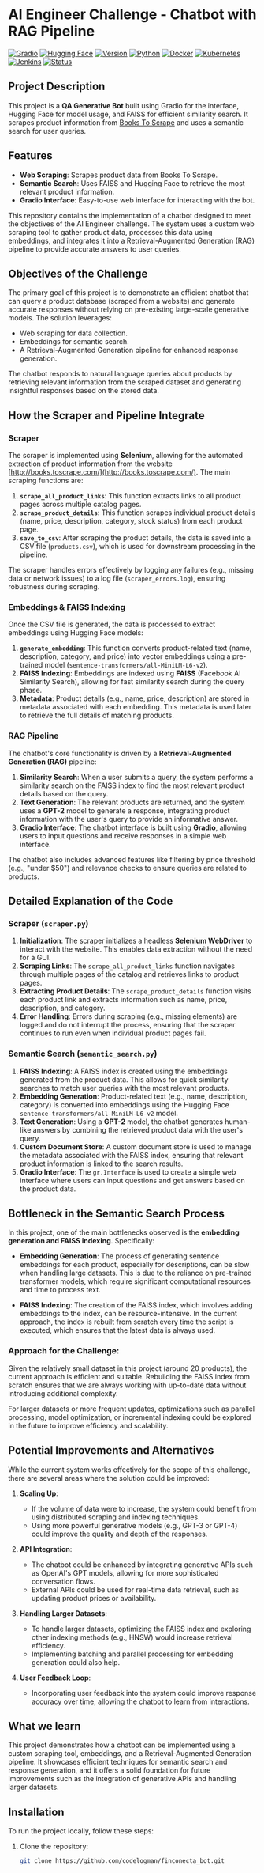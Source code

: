 # AI Engineer Challenge - Chatbot with RAG Pipeline

[![Gradio](https://img.shields.io/badge/Gradio-%E2%9C%94-brightgreen.svg)](https://gradio.app/)
[![Hugging Face](https://img.shields.io/badge/Hugging%20Face-%E2%9C%94-brightgreen.svg)](https://huggingface.co/)
[![Version](https://img.shields.io/badge/version-1.0.0-brightgreen)](https://github.com/codelogman/experimental_pilot)
[![Python](https://img.shields.io/badge/python-3.8%2B-blue)](https://www.python.org/)
[![Docker](https://img.shields.io/badge/docker-ready-blue)](https://www.docker.com/)
[![Kubernetes](https://img.shields.io/badge/Kubernetes-Deploy%20Ready-blue?logo=kubernetes&logoColor=white)](https://kubernetes.io/)
[![Jenkins](https://img.shields.io/badge/jenkins-automated-orange)](https://www.jenkins.io/)
[![Status](https://img.shields.io/badge/status-Stable-success)](#)

## Project Description

This project is a **QA Generative Bot** built using Gradio for the interface, Hugging Face for model usage, and FAISS for efficient similarity search. It scrapes product information from [Books To Scrape](http://books.toscrape.com/) and uses a semantic search for user queries.

## Features
- **Web Scraping**: Scrapes product data from Books To Scrape.
- **Semantic Search**: Uses FAISS and Hugging Face to retrieve the most relevant product information.
- **Gradio Interface**: Easy-to-use web interface for interacting with the bot.

This repository contains the implementation of a chatbot designed to meet the objectives of the AI Engineer challenge. The system uses a custom web scraping tool to gather product data, processes this data using embeddings, and integrates it into a Retrieval-Augmented Generation (RAG) pipeline to provide accurate answers to user queries.

## Objectives of the Challenge

The primary goal of this project is to demonstrate an efficient chatbot that can query a product database (scraped from a website) and generate accurate responses without relying on pre-existing large-scale generative models. The solution leverages:

- Web scraping for data collection.
- Embeddings for semantic search.
- A Retrieval-Augmented Generation pipeline for enhanced response generation.

The chatbot responds to natural language queries about products by retrieving relevant information from the scraped dataset and generating insightful responses based on the stored data.

## How the Scraper and Pipeline Integrate

### Scraper
The scraper is implemented using **Selenium**, allowing for the automated extraction of product information from the website [http://books.toscrape.com/](http://books.toscrape.com/). The main scraping functions are:

1. **`scrape_all_product_links`**: This function extracts links to all product pages across multiple catalog pages.
2. **`scrape_product_details`**: This function scrapes individual product details (name, price, description, category, stock status) from each product page.
3. **`save_to_csv`**: After scraping the product details, the data is saved into a CSV file (`products.csv`), which is used for downstream processing in the pipeline.

The scraper handles errors effectively by logging any failures (e.g., missing data or network issues) to a log file (`scraper_errors.log`), ensuring robustness during scraping.

### Embeddings & FAISS Indexing
Once the CSV file is generated, the data is processed to extract embeddings using Hugging Face models:

1. **`generate_embedding`**: This function converts product-related text (name, description, category, and price) into vector embeddings using a pre-trained model (`sentence-transformers/all-MiniLM-L6-v2`).
2. **FAISS Indexing**: Embeddings are indexed using **FAISS** (Facebook AI Similarity Search), allowing for fast similarity search during the query phase.
3. **Metadata**: Product details (e.g., name, price, description) are stored in metadata associated with each embedding. This metadata is used later to retrieve the full details of matching products.

### RAG Pipeline
The chatbot's core functionality is driven by a **Retrieval-Augmented Generation (RAG)** pipeline:

1. **Similarity Search**: When a user submits a query, the system performs a similarity search on the FAISS index to find the most relevant product details based on the query.
2. **Text Generation**: The relevant products are returned, and the system uses a **GPT-2** model to generate a response, integrating product information with the user's query to provide an informative answer.
3. **Gradio Interface**: The chatbot interface is built using **Gradio**, allowing users to input questions and receive responses in a simple web interface.

The chatbot also includes advanced features like filtering by price threshold (e.g., "under $50") and relevance checks to ensure queries are related to products.

## Detailed Explanation of the Code

### Scraper (`scraper.py`)

1. **Initialization**: The scraper initializes a headless **Selenium WebDriver** to interact with the website. This enables data extraction without the need for a GUI.
2. **Scraping Links**: The `scrape_all_product_links` function navigates through multiple pages of the catalog and retrieves links to product pages.
3. **Extracting Product Details**: The `scrape_product_details` function visits each product link and extracts information such as name, price, description, and category.
4. **Error Handling**: Errors during scraping (e.g., missing elements) are logged and do not interrupt the process, ensuring that the scraper continues to run even when individual product pages fail.

### Semantic Search (`semantic_search.py`)

1. **FAISS Indexing**: A FAISS index is created using the embeddings generated from the product data. This allows for quick similarity searches to match user queries with the most relevant products.
2. **Embedding Generation**: Product-related text (e.g., name, description, category) is converted into embeddings using the Hugging Face `sentence-transformers/all-MiniLM-L6-v2` model.
3. **Text Generation**: Using a **GPT-2** model, the chatbot generates human-like answers by combining the retrieved product data with the user's query.
4. **Custom Document Store**: A custom document store is used to manage the metadata associated with the FAISS index, ensuring that relevant product information is linked to the search results.
5. **Gradio Interface**: The `gr.Interface` is used to create a simple web interface where users can input questions and get answers based on the product data.


## Bottleneck in the Semantic Search Process

In this project, one of the main bottlenecks observed is the **embedding generation and FAISS indexing**. Specifically:

- **Embedding Generation**: The process of generating sentence embeddings for each product, especially for descriptions, can be slow when handling large datasets. This is due to the reliance on pre-trained transformer models, which require significant computational resources and time to process text.
  
- **FAISS Indexing**: The creation of the FAISS index, which involves adding embeddings to the index, can be resource-intensive. In the current approach, the index is rebuilt from scratch every time the script is executed, which ensures that the latest data is always used.

### Approach for the Challenge:
Given the relatively small dataset in this project (around 20 products), the current approach is efficient and suitable. Rebuilding the FAISS index from scratch ensures that we are always working with up-to-date data without introducing additional complexity.

For larger datasets or more frequent updates, optimizations such as parallel processing, model optimization, or incremental indexing could be explored in the future to improve efficiency and scalability.

## Potential Improvements and Alternatives

While the current system works effectively for the scope of this challenge, there are several areas where the solution could be improved:

1. **Scaling Up**:
   - If the volume of data were to increase, the system could benefit from using distributed scraping and indexing techniques.
   - Using more powerful generative models (e.g., GPT-3 or GPT-4) could improve the quality and depth of the responses.

2. **API Integration**:
   - The chatbot could be enhanced by integrating generative APIs such as OpenAI's GPT models, allowing for more sophisticated conversation flows.
   - External APIs could be used for real-time data retrieval, such as updating product prices or availability.

3. **Handling Larger Datasets**:
   - To handle larger datasets, optimizing the FAISS index and exploring other indexing methods (e.g., HNSW) would increase retrieval efficiency.
   - Implementing batching and parallel processing for embedding generation could also help.

4. **User Feedback Loop**:
   - Incorporating user feedback into the system could improve response accuracy over time, allowing the chatbot to learn from interactions.

## What we learn

This project demonstrates how a chatbot can be implemented using a custom scraping tool, embeddings, and a Retrieval-Augmented Generation pipeline. It showcases efficient techniques for semantic search and response generation, and it offers a solid foundation for future improvements such as the integration of generative APIs and handling larger datasets.

## Installation

To run the project locally, follow these steps:

1. Clone the repository:
   ```bash
   git clone https://github.com/codelogman/finconecta_bot.git
